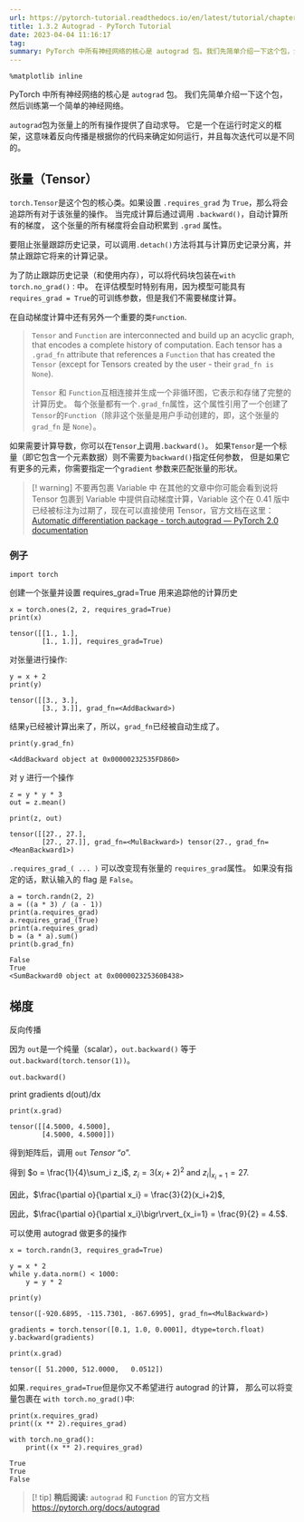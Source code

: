 ```yaml
---
url: https://pytorch-tutorial.readthedocs.io/en/latest/tutorial/chapter01_getting-started/1_3_2_autograd_tutorial/
title: 1.3.2 Autograd - PyTorch Tutorial
date: 2023-04-04 11:16:17
tag: 
summary: PyTorch 中所有神经网络的核心是 autograd 包。我们先简单介绍一下这个包，然后训练第一个简单的神经网络。
---
```

```
%matplotlib inline
```

PyTorch 中所有神经网络的核心是 `autograd` 包。 我们先简单介绍一下这个包，然后训练第一个简单的神经网络。

`autograd`包为张量上的所有操作提供了自动求导。 它是一个在运行时定义的框架，这意味着反向传播是根据你的代码来确定如何运行，并且每次迭代可以是不同的。

## 张量（Tensor）

`torch.Tensor`是这个包的核心类。如果设置 `.requires_grad` 为 `True`，那么将会追踪所有对于该张量的操作。 当完成计算后通过调用 `.backward()`，自动计算所有的梯度， 这个张量的所有梯度将会自动积累到 `.grad` 属性。

要阻止张量跟踪历史记录，可以调用`.detach()`方法将其与计算历史记录分离，并禁止跟踪它将来的计算记录。

为了防止跟踪历史记录（和使用内存），可以将代码块包装在`with torch.no_grad()：`中。 在评估模型时特别有用，因为模型可能具有`requires_grad = True`的可训练参数，但是我们不需要梯度计算。

在自动梯度计算中还有另外一个重要的类`Function`.

> `Tensor` and `Function` are interconnected and build up an acyclic graph, that encodes a complete history of computation. Each tensor has a `.grad_fn` attribute that references a `Function` that has created the `Tensor` (except for Tensors created by the user - their `grad_fn is None`).
> 
> `Tensor` 和 `Function`互相连接并生成一个非循环图，它表示和存储了完整的计算历史。 每个张量都有一个`.grad_fn`属性，这个属性引用了一个创建了`Tensor`的`Function`（除非这个张量是用户手动创建的，即，这个张量的 `grad_fn` 是 `None`）。

如果需要计算导数，你可以在`Tensor`上调用`.backward()`。 如果`Tensor`是一个标量（即它包含一个元素数据）则不需要为`backward()`指定任何参数， 但是如果它有更多的元素，你需要指定一个`gradient` 参数来匹配张量的形状。

> [! warning] 不要再包裹 Variable 中
>在其他的文章中你可能会看到说将 Tensor 包裹到 Variable 中提供自动梯度计算，Variable 这个在 0.41 版中已经被标注为过期了，现在可以直接使用 Tensor，官方文档在这里：
> [Automatic differentiation package - torch.autograd — PyTorch 2.0 documentation](https://pytorch.org/docs/stable/autograd.html#variable-deprecated)

### 例子

```
import torch
```

创建一个张量并设置 requires_grad=True 用来追踪他的计算历史

```
x = torch.ones(2, 2, requires_grad=True)
print(x)
```

```
tensor([[1., 1.],
        [1., 1.]], requires_grad=True)
```

对张量进行操作:

```
y = x + 2
print(y)
```

```
tensor([[3., 3.],
        [3., 3.]], grad_fn=<AddBackward>)
```

结果`y`已经被计算出来了，所以，`grad_fn`已经被自动生成了。

```
print(y.grad_fn)
```

```
<AddBackward object at 0x00000232535FD860>
```

对 y 进行一个操作

```
z = y * y * 3
out = z.mean()

print(z, out)
```

```
tensor([[27., 27.],
        [27., 27.]], grad_fn=<MulBackward>) tensor(27., grad_fn=<MeanBackward1>)
```

`.requires_grad_( ... )` 可以改变现有张量的 `requires_grad`属性。 如果没有指定的话，默认输入的 flag 是 `False`。

```
a = torch.randn(2, 2)
a = ((a * 3) / (a - 1))
print(a.requires_grad)
a.requires_grad_(True)
print(a.requires_grad)
b = (a * a).sum()
print(b.grad_fn)
```

```
False
True
<SumBackward0 object at 0x000002325360B438>
```

## 梯度

反向传播 

因为 `out`是一个纯量（scalar），`out.backward()` 等于`out.backward(torch.tensor(1))`。

```
out.backward()
```

print gradients d(out)/dx

```
print(x.grad)
```

```
tensor([[4.5000, 4.5000],
        [4.5000, 4.5000]])
```

得到矩阵后，调用 `out` _Tensor_ “$o$”.

得到 $o = \frac{1}{4}\sum_i z_i$, $z_i = 3(x_i+2)^2$ and $z_i\bigr\rvert_{x_i=1} = 27$.

因此，$\frac{\partial o}{\partial x_i} = \frac{3}{2}(x_i+2)$, 

因此，$\frac{\partial o}{\partial x_i}\bigr\rvert_{x_i=1} = \frac{9}{2} = 4.5$.

可以使用 autograd 做更多的操作

```
x = torch.randn(3, requires_grad=True)

y = x * 2
while y.data.norm() < 1000:
    y = y * 2

print(y)
```

```
tensor([-920.6895, -115.7301, -867.6995], grad_fn=<MulBackward>)
```

```
gradients = torch.tensor([0.1, 1.0, 0.0001], dtype=torch.float)
y.backward(gradients)

print(x.grad)
```

```
tensor([ 51.2000, 512.0000,   0.0512])
```

如果`.requires_grad=True`但是你又不希望进行 autograd 的计算， 那么可以将变量包裹在 `with torch.no_grad()`中:

```
print(x.requires_grad)
print((x ** 2).requires_grad)

with torch.no_grad():
    print((x ** 2).requires_grad)
```

```
True
True
False
```

> [! tip] **稍后阅读:**
> `autograd` 和 `Function` 的官方文档 https://pytorch.org/docs/autograd